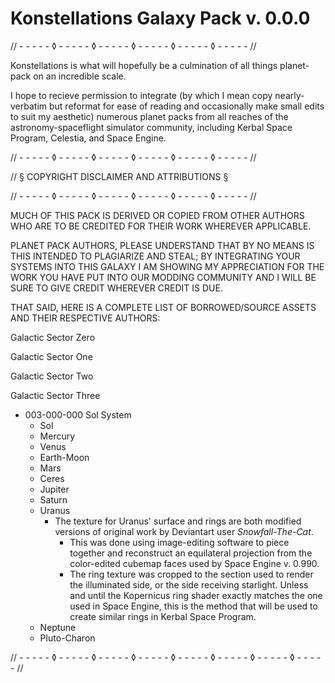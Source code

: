 # Konstellations Galaxy Pack v. 0.0.0

// - - - - - ◊ - - - - - ◊ - - - - - ◊ - - - - - ◊ - - - - - ◊ - - - - - //

Konstellations is what will hopefully be a culmination of all things planet-pack on an incredible scale.



I hope to recieve permission to integrate (by which I mean copy nearly-verbatim but reformat for ease of reading and occasionally make small edits to suit my aesthetic) numerous planet packs from all reaches of the astronomy-spaceflight simulator community, including Kerbal Space Program, Celestia, and Space Engine.

// - - - - - ◊ - - - - - ◊ - - - - - ◊ - - - - - ◊ - - - - - ◊ - - - - - //

// § COPYRIGHT DISCLAIMER AND ATTRIBUTIONS §

// - - - - - ◊ - - - - - ◊ - - - - - ◊ - - - - - ◊ - - - - - ◊ - - - - - //

MUCH OF THIS PACK IS DERIVED OR COPIED FROM OTHER AUTHORS WHO ARE TO BE CREDITED FOR THEIR WORK WHEREVER APPLICABLE. 



PLANET PACK AUTHORS, PLEASE UNDERSTAND THAT BY NO MEANS IS THIS INTENDED TO PLAGIARIZE AND STEAL;
BY INTEGRATING YOUR SYSTEMS INTO THIS GALAXY I AM SHOWING MY APPRECIATION FOR THE WORK YOU HAVE PUT 
INTO OUR MODDING COMMUNITY AND I WILL BE SURE TO GIVE CREDIT WHEREVER CREDIT IS DUE.



THAT SAID, HERE IS A COMPLETE LIST OF BORROWED/SOURCE ASSETS AND THEIR RESPECTIVE AUTHORS:



Galactic Sector Zero

Galactic Sector One

Galactic Sector Two

Galactic Sector Three

- 003-000-000 Sol System
  - Sol
  - Mercury
  - Venus
  - Earth-Moon
  - Mars
  - Ceres
  - Jupiter
  - Saturn
  - Uranus
    - The texture for Uranus' surface and rings are both modified versions of original work by Deviantart user *Snowfall-The-Cat*.
      - This was done using image-editing software to piece together and reconstruct an equilateral projection from the color-edited cubemap faces used by Space Engine v. 0.990.
      - The ring texture was cropped to the section used to render the illuminated side, or the side receiving starlight. Unless and until the Kopernicus ring shader exactly matches the one used in Space Engine, this is the method that will be used to create similar rings in Kerbal Space Program. 
  - Neptune
  - Pluto-Charon

// - - - - - ◊ - - - - - ◊ - - - - - ◊ - - - - - ◊ - - - - - ◊ - - - - - ◊ - - - - - ◊ - - - - - //
